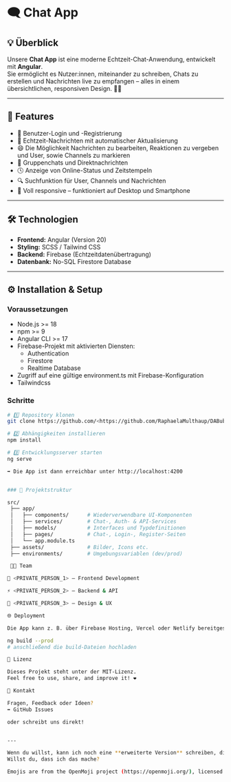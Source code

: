 # 🗨️ Chat App

## 💡 Überblick
Unsere **Chat App** ist eine moderne Echtzeit-Chat-Anwendung, entwickelt mit **Angular**.  
Sie ermöglicht es Nutzer:innen, miteinander zu schreiben, Chats zu erstellen und Nachrichten live zu empfangen – alles in einem übersichtlichen, responsiven Design. 💬✨

---

## 🚀 Features
- 🔐 Benutzer-Login und -Registrierung  
- 💬 Echtzeit-Nachrichten mit automatischer Aktualisierung 
- 😄 Die Möglichkeit Nachrichten zu bearbeiten, Reaktionen zu vergeben und User, sowie Channels zu markieren
- 👥 Gruppenchats und Direktnachrichten  
- 🕓 Anzeige von Online-Status und Zeitstempeln 
- 🔍 Suchfunktion für User, Channels und Nachrichten
- 📱 Voll responsive – funktioniert auf Desktop und Smartphone  

---

## 🛠️ Technologien
- **Frontend:** Angular (Version 20)  
- **Styling:** SCSS / Tailwind CSS  
- **Backend:** Firebase (Echtzeitdatenübertragung)
- **Datenbank:** No-SQL Firestore Database

---

## ⚙️ Installation & Setup

### Voraussetzungen

- Node.js >= 18
- npm >= 9
- Angular CLI >= 17
- Firebase-Projekt mit aktivierten Diensten:
    - Authentication
    - Firestore
    - Realtime Database
- Zugriff auf eine gültige environment.ts mit Firebase-Konfiguration
- Tailwindcss

### Schritte
```bash
# 1️⃣ Repository klonen
git clone https://github.com/<https://github.com/RaphaelaMulthaup/DABubble.git>.git

# 2️⃣ Abhängigkeiten installieren
npm install

# 3️⃣ Entwicklungsserver starten
ng serve

➡️ Die App ist dann erreichbar unter http://localhost:4200


### 🧰 Projektstruktur

src/
 ├── app/
 │   ├── components/      # Wiederverwendbare UI-Komponenten
 │   ├── services/        # Chat-, Auth- & API-Services
 │   ├── models/          # Interfaces und Typdefinitionen
 │   ├── pages/           # Chat-, Login-, Register-Seiten
 │   └── app.module.ts
 ├── assets/              # Bilder, Icons etc.
 ├── environments/        # Umgebungsvariablen (dev/prod)

 👩‍💻 Team

🧠 <PRIVATE_PERSON_1> – Frontend Development

⚡ <PRIVATE_PERSON_2> – Backend & API

🎨 <PRIVATE_PERSON_3> – Design & UX

🌐 Deployment

Die App kann z. B. über Firebase Hosting, Vercel oder Netlify bereitgestellt werden:

ng build --prod
# anschließend die build-Dateien hochladen

📄 Lizenz

Dieses Projekt steht unter der MIT-Lizenz.
Feel free to use, share, and improve it! ❤️

💬 Kontakt

Fragen, Feedback oder Ideen?
➡️ GitHub Issues

oder schreibt uns direkt!


---

Wenn du willst, kann ich noch eine **erweiterte Version** schreiben, die **Firebase Auth und Firestore direkt integriert** – dann wäre sie direkt einsatzbereit für eure Chat-Funktion.  
Willst du, dass ich das mache?

Emojis are from the OpenMoji project (https://openmoji.org/), licensed under CC BY-SA 4.0 (https://creativecommons.org/licenses/by-sa/4.0/).